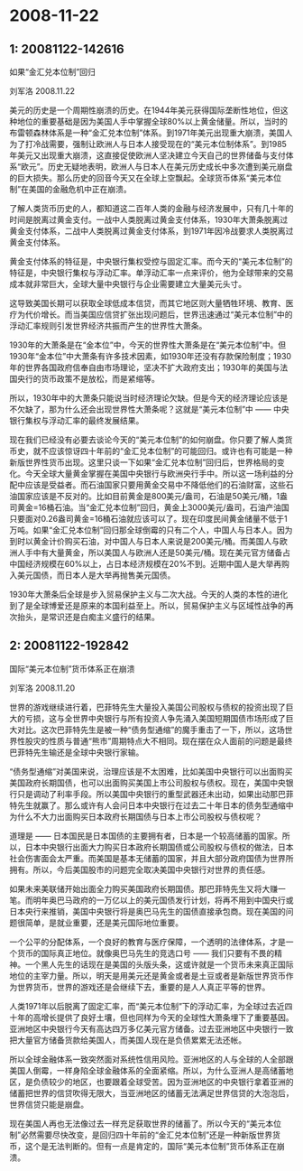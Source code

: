 # 2008-11-22

## 1: 20081122-142616

如果“金汇兑本位制”回归

刘军洛 2008.11.22

美元的历史是一个周期性崩溃的历史。在1944年美元获得国际垄断性地位，但这种地位的重要基础是因为美国人手中掌握全球80%以上黄金储量。所以，当时的布雷顿森林体系是一种“金汇兑本位制”体系。到1971年美元出现重大崩溃，美国人为了打冷战需要，强制让欧洲人与日本人接受现在的“美元本位制体系”。到1985年美元又出现重大崩溃，这直接促使欧洲人坚决建立今天自己的世界储备与支付体系“欧元”。历史无疑地表明，欧洲人与日本人在美元历史成长中多次遭到美元崩盘的巨大损失。那么历史的回音今天又在全球上空飘起。全球货币体系“美元本位制”在美国的金融危机中正在崩溃。

了解人类货币历史的人，都知道这二百年人类的金融与经济发展中，只有几十年的时间是脱离过黄金支付。一战中人类脱离过黄金支付体系，1930年大萧条脱离过黄金支付体系，二战中人类脱离过黄金支付体系，到1971年因冷战要求人类脱离过黄金支付体系。

黄金支付体系的特征是，中央银行集权受控与固定汇率。而今天的“美元本位制”的特征是，中央银行集权与浮动汇率。单浮动汇率一点来评价，他为全球带来的交易成本就非常巨大，全球大量中央银行与企业需要建立大量美元头寸。

这导致美国长期可以获取全球低成本信贷，而其它地区则大量牺牲环境、教育、医疗为代价增长。而当美国应信贷扩张出现问题后，世界迅速通过“美元本位制”中的浮动汇率规则引发世界经济共振而产生的世界性大萧条。

1930年的大萧条是在“金本位”中，今天的世界性大萧条是在“美元本位制”中。但1930年“金本位”中大萧条有许多技术因素，如1930年还没有存款保险制度；1930年的世界各国政府信奉自由市场理论，坚决不扩大政府支出；1930年的美国与法国央行的货币政策不是放松，而是紧缩等。

所以，1930年中的大萧条只能说当时经济理论欠缺。但是今天的经济理论应该是不欠缺了，那为什么还会出现世界性大萧条呢？这就是“美元本位制”中 ―― 中央银行集权与浮动汇率的最终发展结果。

现在我们已经没有必要去谈论今天的“美元本位制”的如何崩盘。你只要了解人类货币史，就不应该惊讶四十年前的“金汇兑本位制”的可能回归。或许也有可能是一种新版世界性货币出现。这里只谈一下如果“金汇兑本位制”回归后，世界格局的变化。今天全球大量黄金掌握在美国中央银行与欧洲央行手中。所以这一场利益的分配中应该是受益者。而石油国家只要用黄金交易中不降低他们的石油财富，这些石油国家应该是不反对的。比如目前黄金是800美元/盎司，石油是50美元/桶，1盎司黄金=16桶石油。当“金汇兑本位制”回归，黄金上3000美元/盎司，石油产油国只要面对0.26盎司黄金=16桶石油就应该可以了。现在印度民间黄金储量不低于1万吨。如果“金汇兑本位制”回归那全球倒霉的只有二个人，中国人与日本人。因为到时以黄金计价购买石油，对中国人与日本人来说是200美元/桶。而美国人与欧洲人手中有大量黄金，所以美国人与欧洲人还是50美元/桶。现在美元官方储备占中国经济规模在60%以上，占日本经济规模在20%不到。近期中国人是大举再购入美元国债，而日本人是大举再抛售美元国债。

1930年大萧条后全球是步入贸易保护主义与二次大战。今天的人类的本性的进化到了是全球博爱还是原来的本国利益至上。所以，贸易保护主义与区域性战争的再次抬头，是常识还是白痴主义盛行的结果。

## 2: 20081122-192842

国际“美元本位制”货币体系正在崩溃

刘军洛 2008.11.20

世界的游戏继续进行着，巴菲特先生大量投入美国公司股权与债权的投资出现了巨大的亏损，这与全世界中央银行与所有投资人争先涌入美国短期国债市场形成了巨大对比。这次巴菲特先生是被一种“债务型通缩”的魔手重击了一下，所以，这场世界性股灾的性质与普通“熊市”周期特点大不相同。现在摆在众人面前的问题是最终巴菲特先生输还是全球中央银行家输。

“债务型通缩”对美国来说，治理应该是不太困难，比如美国中央银行可以出面购买美国政府长期国债，也可以出面购买美国上市公司股权与债权。现在，美国中央银行只是调动了利率手段。所以美国中央银行的重型武器还未出动，如果出动那巴菲特先生就赢了。那么或许有人会问日本中央银行在过去二十年日本的债务型通缩中为什么不大力出面购买日本政府长期国债与日本上市公司股权与债权呢？

道理是 ―― 日本国民是日本国债的主要拥有者，日本是一个较高储蓄的国家。所以，日本中央银行出面大力购买日本政府长期国债或公司股权与债权的做法，日本社会伤害面会太严重。而美国是基本无储蓄的国家，并且大部分政府国债为世界所拥有。所以，今后美国股市的问题完全取决美国中央银行对世界的责任感。

如果未来美联储开始出面全力购买美国政府长期国债。那巴菲特先生又将大赚一笔。而明年奥巴马政府的一万亿以上的美元国债发行计划，将再不用到中国央行或日本央行来推销，美国中央银行将是奥巴马先生的国债直接承包商。现在美国的问题很简单，是就业重要，还是美元国际地位重要。

一个公平的分配体系，一个良好的教育与医疗保障，一个透明的法律体系，才是一个货币的国际真正地位。就像奥巴马先生的竞选口号 ―― 我们只要有不畏的精神。一个黑人先生的话现在是美国的头版头条，这或许就是一个货币未来真正国际地位的主宰力量。所以，明天是用美元还是黄金或者是土豆或者是新版世界货币作为世界货币，世界的游戏还是会继续下去，重要的是人人真正平等的世界。

人类1971年以后脱离了固定汇率，而“美元本位制”下的浮动汇率，为全球过去近四十年的高增长提供了良好土壤，但也同样为今天的全球性大萧条埋下了重要基因。亚洲地区中央银行今天有高达四万多亿美元官方储备。过去亚洲地区中央银行一致把大量官方储备货款给美国人，而美国人现在是负债累累无法还帐。

所以全球金融体系一致突然面对系统性信用风险。亚洲地区的人与全球的人全部跟美国人倒霉，一样身陷全球金融体系的全面紧缩。所以，为什么亚洲人是高储蓄地区，是负债较少的地区，也要跟着全球受苦。因为亚洲地区的中央银行拿着亚洲的储蓄把世界的信贷吹得无限大，当亚洲地区的储蓄无法满足世界信贷的大泡泡后，世界信贷只能是崩盘。

现在美国人再也无法像过去一样充足获取世界的储蓄了。所以今天的“美元本位制”必然需要尽快改变，是回归四十年前的“金汇兑本位制”还是一种新版世界货币，这个是无法判断的。但有一点是肯定的，国际“美元本位制”货币体系正在崩溃。

